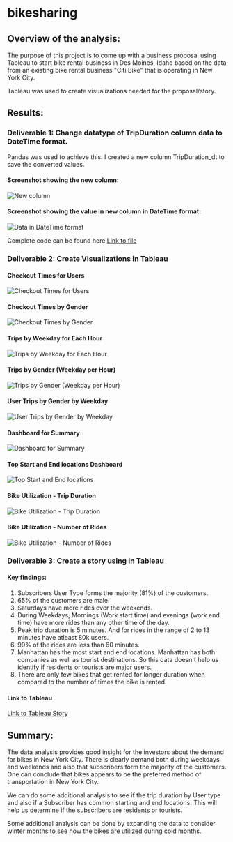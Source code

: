 # bikesharing

## Overview of the analysis:
The purpose of this project is to come up with a business proposal using Tableau to start bike rental business in Des Moines, Idaho based on the data from an existing bike rental business "Citi Bike" that is operating in New York City.

Tableau was used to create visualizations needed for the proposal/story.

## Results:
### Deliverable 1: Change datatype of TripDuration column data to DateTime format.
Pandas was used to achieve this. I created a new column TripDuration_dt to save the converted values.
#### Screenshot showing the new column:
![New column](https://github.com/Bhargavi-ng/bikesharing/blob/main/Resources/New_TripDuration_Column_DateTime.PNG)

#### Screenshot showing the value in new column in DateTime format:
![Data in DateTime format](https://github.com/Bhargavi-ng/bikesharing/blob/main/Resources/TripDuration_Datetime.PNG)

Complete code can be found here [Link to file](https://github.com/Bhargavi-ng/bikesharing/blob/main/NYC_CitiBike_Challenge.ipynb)

### Deliverable 2: Create Visualizations in Tableau

#### Checkout Times for Users
![Checkout Times for Users](https://github.com/Bhargavi-ng/bikesharing/blob/main/Resources/Checkout_Times_for_Users.PNG)

#### Checkout Times by Gender
![Checkout Times by Gender](https://github.com/Bhargavi-ng/bikesharing/blob/main/Resources/Checkout_Times_by_Gender.PNG)

#### Trips by Weekday for Each Hour
![Trips by Weekday for Each Hour](https://github.com/Bhargavi-ng/bikesharing/blob/main/Resources/Trips_by_Weekday_per_Hour.PNG)

#### Trips by Gender (Weekday per Hour)
![Trips by Gender (Weekday per Hour)](https://github.com/Bhargavi-ng/bikesharing/blob/main/Resources/Trips_by_Gender_Weekday_per_Hour.PNG)

#### User Trips by Gender by Weekday
![User Trips by Gender by Weekday](https://github.com/Bhargavi-ng/bikesharing/blob/main/Resources/User_Trips_by_%20Gender_by_Weekday.PNG)

#### Dashboard for Summary
![Dashboard for Summary](https://github.com/Bhargavi-ng/bikesharing/blob/main/Resources/Summary_Dashboard.PNG)

#### Top Start and End locations Dashboard
![Top Start and End locations](https://github.com/Bhargavi-ng/bikesharing/blob/main/Resources/Top_Starting_Ending_Locations_Dashboard.PNG)

#### Bike Utilization - Trip Duration
![Bike Utilization - Trip Duration](https://github.com/Bhargavi-ng/bikesharing/blob/main/Resources/Bike_UT_Trip_Duration.PNG)

#### Bike Utilization - Number of Rides
![Bike Utilization - Number of Rides](https://github.com/Bhargavi-ng/bikesharing/blob/main/Resources/Bike_UT_Number_of_Rides.PNG)

### Deliverable 3: Create a story using in Tableau
#### Key findings:
1. Subscribers User Type forms the majority (81%) of the customers.
2. 65% of the customers are male.
3. Saturdays have more rides over the weekends.
4. During Weekdays, Mornings (Work start time) and evenings (work end time) have more rides than any other time of the day.
5. Peak trip duration is 5 minutes. And for rides in the range of 2 to 13 minutes have atleast 80k users.
6. 99% of the rides are less than 60 minutes.
7. Manhattan has the most start and end locations. Manhattan has both companies as well as tourist destinations. So this data doesn't help us identify if residents or tourists are major users.
8. There are only few bikes that get rented for longer duration when compared to the number of times the bike is rented.


#### Link to Tableau
[Link to Tableau Story](https://public.tableau.com/app/profile/bhargavi2379/viz/Bike_Sharing_Analysis_Proposal/BikeSharingBusinessProposal)

## Summary:
The data analysis provides good insight for the investors about the demand for bikes in New York City. There is clearly demand both during weekdays and weekends and also that subscribers form the majority of the customers. One can conclude that bikes appears to be the preferred method of transportation in New York City. 

We can do some additional analysis to see if the trip duration by User type and also if a Subscriber has common starting and end locations. This will help us determine if the subscribers are residents or tourists.

Some additional analysis can be done by expanding the data to consider winter months to see how the bikes are utilized during cold months.
